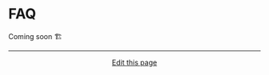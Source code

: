 # FAQ
Coming soon 🏗

<hr>
<div style="text-align:center">
	<a class="edit-link" href="https://github.com/wcarhart/docs/blob/master/docs/lurker/faq.md" target="_blank"><i class="fas fa-edit"></i> Edit this page</a>
</div>